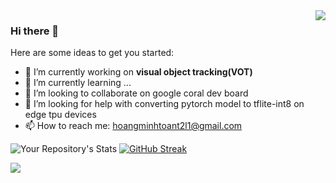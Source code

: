 <img align="right" src="https://github-readme-stats.vercel.app/api?username=hoangminhtoan&theme=dark&show_icons=true&hide_border=true&icon_color=586069&title_color=a0a9af">

### Hi there 👋

<!--**hoangminhtoan/hoangminhtoan** is a ✨ _special_ ✨ repository because its `README.md` (this file) appears on your GitHub profile.-->

Here are some ideas to get you started:

- 🔭 I’m currently working on <b>visual object tracking(VOT)</b>
- 🌱 I’m currently learning ...
- 👯 I’m looking to collaborate on google coral dev board
- 🤔 I’m looking for help with converting pytorch model to tflite-int8 on edge tpu devices
- 📫 How to reach me: hoangminhtoant2l1@gmail.com

![Your Repository's Stats](https://github-readme-stats.vercel.app/api/top-langs/?username=hoangminhtoan&theme=blue-green&layout=compact)
[![GitHub Streak](https://github-readme-streak-stats.herokuapp.com/?user=hoangminhtoan&theme=dark)](https://git.io/streak-stats)

<img src="https://komarev.com/ghpvc/?username=hoangminhtoan"/>
